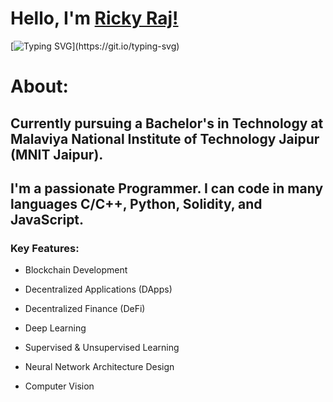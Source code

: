 # Hello, I'm [Ricky Raj!](https://www.linkedin.com/in/ricky-raj-2022umt1551/) 
[![Typing SVG](https://readme-typing-svg.herokuapp.com?size=25&color=1A9AF7&lines=Blockchain+and+DeepLearning+Enthusiast+;Competitive+Programmer.)](https://git.io/typing-svg)

# About:
## Currently pursuing a Bachelor's in Technology at Malaviya National Institute of Technology Jaipur (MNIT Jaipur). 
## I'm a passionate Programmer. I can code in many languages C/C++, Python, Solidity, and JavaScript.
### Key Features:

- Blockchain Development
- Decentralized Applications (DApps) 
- Decentralized Finance (DeFi)

- Deep Learning
- Supervised & Unsupervised Learning
- Neural Network Architecture Design
- Computer Vision

